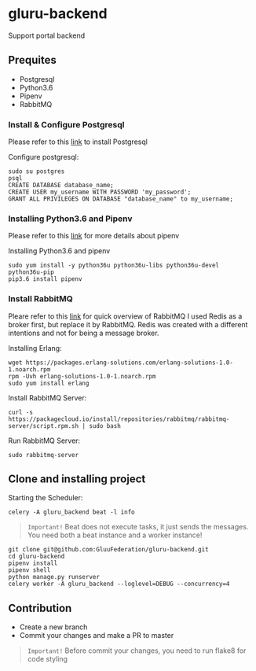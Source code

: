 # gluru-backend
Support portal backend

## Prequites
 - Postgresql
 - Python3.6
 - Pipenv
 - RabbitMQ

### Install & Configure Postgresql
Please refer to this [link](https://www.postgresql.org/download/) to install Postgresql

Configure postgresql:
```
sudo su postgres
psql
CREATE DATABASE database_name;
CREATE USER my_username WITH PASSWORD 'my_password';
GRANT ALL PRIVILEGES ON DATABASE "database_name" to my_username;
```

### Installing Python3.6 and Pipenv
Please refer to this [link](https://docs.pipenv.org/) for more details about pipenv

Installing Python3.6 and pipenv
```
sudo yum install -y python36u python36u-libs python36u-devel python36u-pip
pip3.6 install pipenv
```

### Install RabbitMQ
Pleare refer to this [link](http://www.rabbitmq.com/download.html) for quick overview of RabbitMQ
I used Redis as a broker first, but replace it by RabbitMQ.
Redis was created with a different intentions and not for being a message broker.

Installing Erlang:
```
wget https://packages.erlang-solutions.com/erlang-solutions-1.0-1.noarch.rpm
rpm -Uvh erlang-solutions-1.0-1.noarch.rpm
sudo yum install erlang
```

Install RabbitMQ Server:
```
curl -s https://packagecloud.io/install/repositories/rabbitmq/rabbitmq-server/script.rpm.sh | sudo bash
```

Run RabbitMQ Server:
```
sudo rabbitmq-server
```

## Clone and installing project
Starting the Scheduler:
```
celery -A gluru_backend beat -l info
```

 > `Important!` Beat does not execute tasks, it just sends the messages.
 > You need both a beat instance and a worker instance!

```
git clone git@github.com:GluuFederation/gluru-backend.git
cd gluru-backend
pipenv install
pipenv shell
python manage.py runserver
celery worker -A gluru_backend --loglevel=DEBUG --concurrency=4
```

## Contribution
 - Create a new branch
 - Commit your changes and make a PR to master
 > `Important!` Before commit your changes, you need to run flake8 for code styling